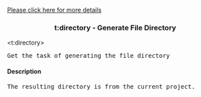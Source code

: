<a href="head-tag-task.html">Please click here for more details</a>

### <div align="center">t:directory - Generate File Directory</div> ###

&lt;t:directory&gt;
<pre>
Get the task of generating the file directory
</pre>

#### Description ####

<pre>
The resulting directory is from the current project.
</pre>